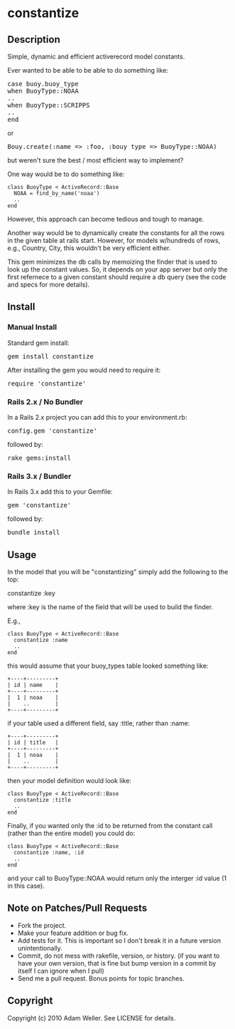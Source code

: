 # constantize

## Description

Simple, dynamic and efficient activerecord model constants.

Ever wanted to be able to be able to do something like:

<pre>
case buoy.buoy_type
when BuoyType::NOAA
..
when BuoyType::SCRIPPS
..
end
</pre>

or

<pre>
Bouy.create(:name => :foo, :bouy_type => BuoyType::NOAA)
</pre>

but weren't sure the best / most efficient way to implement?

One way would be to do something like:

    class BuoyType < ActiveRecord::Base
      NOAA = find_by_name('noaa')
      ..
    end

However, this approach can become tedious and tough to manage.

Another way would be to dynamically create the constants for all the rows in the given
table at rails start.  However, for models w/hundreds of rows, e.g., Country, City,
this wouldn't be very efficient either.

This gem minimizes the db calls by memoizing the finder that is used to look up the constant
values.  So, it depends on your app server but only the first refernece to a given constant
should require a db query (see the code and specs for more details).

## Install

### Manual Install

Standard gem install:

<pre>
gem install constantize
</pre>

After installing the gem you would need to require it:

<pre>
require 'constantize'
</pre>

### Rails 2.x / No Bundler

In a Rails 2.x project you can add this to your environment.rb:

<pre>
config.gem 'constantize'
</pre>

followed by:

<pre>
rake gems:install
</pre>

### Rails 3.x / Bundler

In Rails 3.x add this to your Gemfile:

<pre>
gem 'constantize'
</pre>

followed by:

<pre>
bundle install
</pre>

## Usage

In the model that you will be "constantizing" simply add the following to the top:

constantize :key

where :key is the name of the field that will be used to build the finder.

E.g., 

    class BuoyType < ActiveRecord::Base
      constantize :name
      ..
    end

this would assume that your buoy_types table looked something like:

    +----+---------+
    | id | name    |
    +----+---------+
    |  1 | noaa    |
    |    ..        |
    +----+---------+

if your table used a different field, say :title, rather than :name:

    +----+---------+
    | id | title   |
    +----+---------+
    |  1 | noaa    |
    |    ..        |
    +----+---------+

then your model definition would look like:

    class BuoyType < ActiveRecord::Base
      constantize :title
      ..
    end

Finally, if you wanted only the :id to be returned from the constant call (rather than
the entire model) you could do:


    class BuoyType < ActiveRecord::Base
      constantize :name, :id
      ..
    end

and your call to BuoyType::NOAA would return only the interger :id value (1 in this
case).

## Note on Patches/Pull Requests
 
* Fork the project.
* Make your feature addition or bug fix.
* Add tests for it. This is important so I don't break it in a
  future version unintentionally.
* Commit, do not mess with rakefile, version, or history.
  (if you want to have your own version, that is fine but bump version in a commit by itself I can ignore when I pull)
* Send me a pull request. Bonus points for topic branches.

## Copyright

Copyright (c) 2010 Adam Weller. See LICENSE for details.

